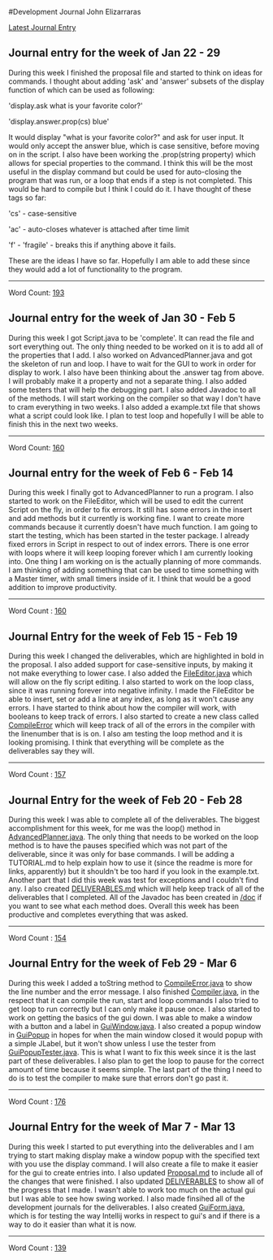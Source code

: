 #Development Journal
John Elizarraras

[Latest Journal Entry](#journal-entry-for-the-week-of-mar-7---mar-13)

## Journal entry for the week of Jan 22 - 29

 During this week I finished the proposal file and started to think on ideas for commands. I thought about adding 'ask' and 'answer' subsets of the display function of which can be used as following:

 'display.ask what is your favorite color?'

 'display.answer.prop(cs) blue'

 It would display "what is your favorite color?" and ask for user input. It would only accept the answer blue, which is case sensitive, before moving on in the script.
 I also have been working the .prop(string property) which allows for special properties to the command. I think this will be the most useful in the display command but could be used for auto-closing the program that was run, or a loop that ends if a step is not completed. This would be hard to compile but I think I could do it. I have thought of these tags so far:

 'cs' - case-sensitive

 'ac' - auto-closes whatever is attached after time limit

 'f' - 'fragile' - breaks this if anything above it fails.

 These are the ideas I have so far. Hopefully I am able to add these since they would add a lot of functionality to the program.

---
 Word Count: [193](http://i.imgur.com/756ynTj.png)

## Journal entry for the week of Jan 30 - Feb 5
During this week I got Script.java to be 'complete'. It can read the file and sort everything out. The only thing needed to be worked on it is to add all of the properties that I add. I also worked on AdvancedPlanner.java and got the skeleton of run and loop. I have to wait for the GUI to work in order for display to work. I also have been thinking about the .answer tag from above. I will probably make it a property and not a separate thing. I also added some testers that will help the debugging part. I also added Javadoc to all of the methods. I will start working on the compiler so that way I don't have to cram everything in two weeks. I also added a example.txt file that shows what a script could look like. I plan to test loop and hopefully I will be able to finish this in the next two weeks.

---
 Word Count: [160](http://i.imgur.com/Wc2BFM8.png)
 
## Journal entry for the week of Feb 6 - Feb 14
During this week I finally got to AdvancedPlanner to run a program. I also started to work on the FileEditor, which will be used to edit the current Script on the fly, in order to fix errors. It still has some errors in the insert and add methods but it currently is working fine. I want to create more commands because it currently doesn't have much function. I am going to start the testing, which has been started in the tester package. I already fixed errors in Script in respect to out of index errors. There is one error with loops where it will keep looping forever which I am currently looking into. One thing I am working on is the actually planning of more commands. I am thinking of adding something that can be used to time something with a Master timer, with small timers inside of it. I think that would be a good addition to improve productivity.

---
 Word Count : [160](http://i.imgur.com/uPOKlmi.png)

## Journal Entry for the week of Feb 15 - Feb 19
During this week I changed the deliverables, which are highlighted in bold in the proposal. I also added support for case-sensitive inputs, by making it not make everything to lower case. I also added the [FileEditor.java](https://github.com/iblacksand/advanced-planner/blob/master/file/FileEditor.java) which will allow on the fly script editing. I also started to work on the loop class, since it was running forever into negative infinity. I made the FileEditor be able to insert, set or add a line at any index, as long as it won't cause any errors. I have started to think about how the compiler will work, with booleans to keep track of errors. I also started to create a new class called [CompileError](https://github.com/iblacksand/advanced-planner/blob/master/compile/CompileError.java) which will keep track of all of the errors in the compiler with the linenumber that is is on. I also am testing the loop method and it is looking promising. I think that everything will be complete as the deliverables say they will.

---
 Word Count : [157](http://i.imgur.com/o6kbG9Z.png)

## Journal Entry for the week of Feb 20 - Feb 28
During this week I was able to complete all of the deliverables. The biggest accomplishment for this week, for me was the loop() method in [AdvancedPlanner.java](https://github.com/iblacksand/advanced-planner/blob/master/main/AdvancedPlanner.java). The only thing that needs to be worked on the loop method is to have the pauses specified which was not part of the deliverable, since it was only for base commands. I will be adding a TUTORIAL.md to help explain how to use it (since the readme is more for links, apparently) but it shouldn't be too hard if you look in the example.txt. Another part that I did this week was test for exceptions and I couldn't find any. I also created [DELIVERABLES.md](https://github.com/iblacksand/advanced-planner/blob/master/DELIVERABLES.md) which will help keep track of all of the deliverables that I completed. All of the Javadoc has been created in [/doc](https://github.com/iblacksand/advanced-planner/tree/master/doc) if you want to see what each method does. Overall this week has been productive and completes everything that was asked.

---
 Word Count : [154](http://i.imgur.com/vrvm57A.png)
 
## Journal Entry for the week of Feb 29 - Mar 6
During this week I added a toString method to [CompileError.java](https://github.com/iblacksand/advanced-planner/blob/master/compile/CompileError.java) to show the line number and the error message. I also finished [Compiler.java](https://github.com/iblacksand/advanced-planner/blob/master/compile/Compiler.java), in the respect that it can compile the run, start and loop commands I also tried to get loop to run correctly but I can only make it pause once. I also started to work on getting the basics of the gui down. I was able to make a window with a button and a label in [GuiWindow.java](https://github.com/iblacksand/advanced-planner/blob/master/gui/GuiWindow.java). I also created a popup window in [GuiPopup](https://github.com/iblacksand/advanced-planner/blob/master/gui/GuiPopup.java) in hopes for when the main window closed it would popup with a simple JLabel, but it won't show unless I use the tester from [GuiPopupTester.java](https://github.com/iblacksand/advanced-planner/blob/master/tester/GuiPopupTester.java). This is what I want to fix this week since it is the last part of these deliverables. I also plan to get the loop to pause for the correct amount of time because it seems simple. The last part of the thing I need to do is to test the compiler to make sure that errors don't go past it.

---
 Word Count : [176](http://i.imgur.com/ZdTUlUh.png)

## Journal Entry for the week of Mar 7 - Mar 13
During this week I started to put everything into the deliverables and I am trying to start making display make a window popup with the specified text with you use the display command. I will also create a file to make it easier for the gui to create entries into. I also updated [Proposal.md](https://github.com/iblacksand/advanced-planner/blob/master/PROPOSAL.md) to include all of the changes that were finished. I also updated [DELIVERABLES](https://github.com/iblacksand/advanced-planner/blob/master/DELIVERABLES.md) to show all of the progress that I made. I wasn't able to work too much on the actual gui but I was able to see how swing worked. I also made finsihed all of the development journals for the deliverables. I also created [GuiForm.java](https://github.com/iblacksand/advanced-planner/blob/master/gui/GuiForm.java), which is for testing the way Intellij works in respect to gui's and if there is a way to do it easier than what it is now. 

---
 Word Count : [139](http://i.imgur.com/aXuskDG.png)